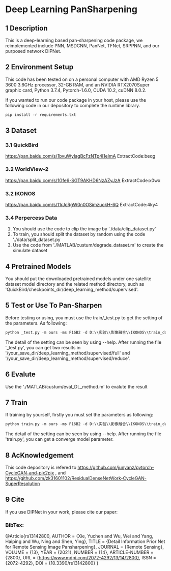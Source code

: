 # Deep Learning PanSharpening 

## 1 Description
This is a deep-learning based pan-sharpening code package, we reimplemented include PNN, MSDCNN, PanNet, TFNet, SRPPNN, and our purposed network DIPNet.

## 2 Environment Setup
This code has been tested on on a personal computer with AMD Ryzen 5 3600 3.6GHz processor, 32-GB RAM, and an NVIDIA RTX2070Super graphic card, Python 3.7.4, Pytorch-1.6.0, CUDA 10.2, cuDNN 8.0.2. 

If you wanted to run our code package in your host, please use the following code in our depository to complete the runtime library.
```python
pip install -r requirements.txt
```

## 3 Dataset
### 3.1 QuickBird 
https://pan.baidu.com/s/1bvuWyIagBcFzNTp4l1eImA ExtractCode:beqg
### 3.2 WorldView-2
https://pan.baidu.com/s/1Gfe6-SGT9AKHD6NzAZyJzA ExtractCode:x0wx
### 3.2 IKONOS
https://pan.baidu.com/s/11rJcRgW0n0OSimzuokH-6Q ExtractCode:4ky4
### 3.4 Perpercess Data
1. You should use the code to clip the image by './data/clip_dataset.py'
2. To train, you should split the dataset by random using the code './data/split_dataset.py
3. Use the code from './MATLAB/custum/degrade_dataset.m' to create the simulate dataset
   

## 4 Pretrained Models

You should put the downloaded pretrained models under one satellite dataset model directory and the related method directory, such as 'QuickBird/checkpoints_dir/deep_learning_method/supervised'.

## 5 Test or Use To Pan-Sharpen
Before testing or using, you must use the train/_test.py to get the setting of the parameters.
As following:
```python
python _test.py -m ours -ms F16B2 -d D:\\实验\\影像融合\\IKONOS\\train_dataset -td D:\\实验\\影像融合\\IKONOS\\test_dataset -sd D:\\实验\\影像融合\\Deep-Learning-PanSharpening\\results\\IKONOS\\result -cd D:\\实验\\影像融合\\Deep-Learning-PanSharpening\\checkpoints\\IKONOS\\checkpoints_dir
```
The detail of the setting can be seen by using --help. After running the file '_test.py', you can get two results in '/your_save_dir/deep_learning_method/supervised/full' and '/your_save_dir/deep_learning_method/supervised/reduce'.

## 6 Evalute
Use the './MATLAB/custum/eval_DL_method.m' to evalute the result

## 7 Train
If training by yourself, firstly you must set the parameters as following:
```python
python train.py -m ours -ms F16B2 -d D:\\实验\\影像融合\\IKONOS\\train_dataset -td D:\\实验\\影像融合\\IKONOS\\test_dataset -sd D:\\实验\\影像融合\\Deep-Learning-PanSharpening\\results\\IKONOS\\result -cd D:\\实验\\影像融合\\Deep-Learning-PanSharpening\\checkpoints\\IKONOS\\checkpoints_dir
```
The detail of the setting can be seen by using --help. After running the file 'train.py', you can get a converge model parameter.

## 8 AcKnowledgement
This code depository is refered to https://github.com/junyanz/pytorch-CycleGAN-and-pix2pix , 
and https://github.com/zk31601102/ResidualDenseNetWork-CycleGAN-SuperResolution

## 9 Cite
If you use DIPNet in your work, please cite our paper:
### BibTex:
@Article{rs13142800,
AUTHOR = {Xie, Yuchen and Wu, Wei and Yang, Haiping and Wu, Ning and Shen, Ying},
TITLE = {Detail Information Prior Net for Remote Sensing Image Pansharpening},
JOURNAL = {Remote Sensing},
VOLUME = {13},
YEAR = {2021},
NUMBER = {14},
ARTICLE-NUMBER = {2800},
URL = {https://www.mdpi.com/2072-4292/13/14/2800},
ISSN = {2072-4292},
DOI = {10.3390/rs13142800}
}
